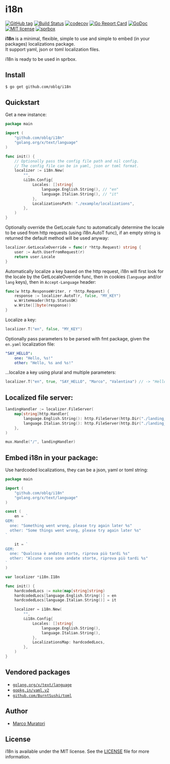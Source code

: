 # i18n

[![GitHub tag](https://img.shields.io/github/tag/oblq/i18n.svg)](https://github.com/oblq/i18n)
[![Build Status](https://travis-ci.org/oblq/i18n.svg?branch=master)](https://travis-ci.org/oblq/i18n)
[![codecov](https://codecov.io/gh/oblq/i18n/branch/master/graph/badge.svg)](https://codecov.io/gh/oblq/i18n)
[![Go Report Card](https://goreportcard.com/badge/github.com/oblq/i18n)](https://goreportcard.com/report/github.com/oblq/i18n)
[![GoDoc](https://godoc.org/github.com/oblq/i18n?status.svg)](https://godoc.org/github.com/oblq/i18n)
[![MIT license](https://img.shields.io/badge/License-MIT-blue.svg)](https://lbesson.mit-license.org/)
[![sprbox](https://img.shields.io/badge/sprbox-ready-green.svg)](https://github.com/oblq/sprbox)  

**i18n** is a minimal, flexible, simple to use and simple to embed (in your packages) localizations package.  
It support yaml, json or toml localization files.

i18n is ready to be used in sprbox.

## Install

```sh
$ go get github.com/oblq/i18n
```

## Quickstart
Get a new instance:
```go
package main

import (
	"github.com/oblq/i18n"
	"golang.org/x/text/language"
)

func init() {
	// Optionally pass the config file path and nil config.
	// The config file can be in yaml, json or toml format.
	localizer := i18n.New(
        "",
        &i18n.Config{
            Locales: []string{
                language.English.String(), // "en"
                language.Italian.String(), // "it"
            },
            LocalizationsPath: "./example/localizations",
        },
    )	
}
```

Optionally override the GetLocale func to automatically determine the locale to be used from http requests (using i18n.AutoT func), if an empty string is returned the default method will be used anyway:
```go
localizer.GetLocaleOverride = func(r *http.Request) string {
    user := Auth.UserFromRequest(r)
    return user.Locale
}
```          

Automatically localize a key based on the http request, i18n will first look for the locale by the GetLocaleOverride func, then in cookies (`language` and/or `lang` keys), then in `Accept-Language` header:

```go
func(w http.ResponseWriter, r *http.Request) {
	response := localizer.AutoT(r, false, "MY_KEY")
	w.WriteHeader(http.StatusOK)
	w.Write([]byte(response))
}
```

Localize a key:
```go
localizer.T("en", false, "MY_KEY")
```
         
Optionally pass parameters to be parsed with fmt package, given the `en.yaml` localization file: 
```yaml
"SAY_HELLO": 
    one: "Hello, %s!"
    other: "Hello, %s and %s!"
```

...localize a key using plural and multiple parameters:
```go
localizer.T("en", true, "SAY_HELLO", "Marco", "Valentina") // -> "Hello, Marco and Valentina!"
```
         
## Localized file server:
```go
landingHandler := localizer.FileServer(
    map[string]http.Handler{
        language.English.String(): http.FileServer(http.Dir("./landing_en")),
        language.Italian.String(): http.FileServer(http.Dir("./landing_ita")),
    }, 
)

mux.Handle("/", landingHandler)
```

## Embed i18n in your package:

Use hardcoded localizations, they can be a json, yaml or toml string:
```go
package main

import (
	"github.com/oblq/i18n"
	"golang.org/x/text/language"
)

const (
	en = `
GEM:
  one: "Something went wrong, please try again later %s"
  other: "Some things went wrong, please try again later %s"
`

	it = `
GEM:
  one: "Qualcosa è andato storto, riprova più tardi %s"
  other: "Alcune cose sono andate storte, riprova più tardi %s"
`
)

var localizer *i18n.I18n

func init() {
	hardcodedLocs := make(map[string]string)
	hardcodedLocs[language.English.String()] = en
	hardcodedLocs[language.Italian.String()] = it

	localizer = i18n.New(
		"",
		&i18n.Config{
			Locales: []string{
				language.English.String(),
				language.Italian.String(),
			},
			LocalizationsMap: hardcodedLocs,
		},
	)
}
```

## Vendored packages

- [`golang.org/x/text/language`](golang.org/x/text/language)
- [`gopkg.in/yaml.v2`](https://github.com/go-yaml/yaml)  
- [`github.com/BurntSushi/toml`](https://github.com/BurntSushi/toml)

## Author

- [Marco Muratori](mailto:marcomrtr@gmail.com) 

## License

i18n is available under the MIT license. See the [LICENSE](./LICENSE) file for more information.
